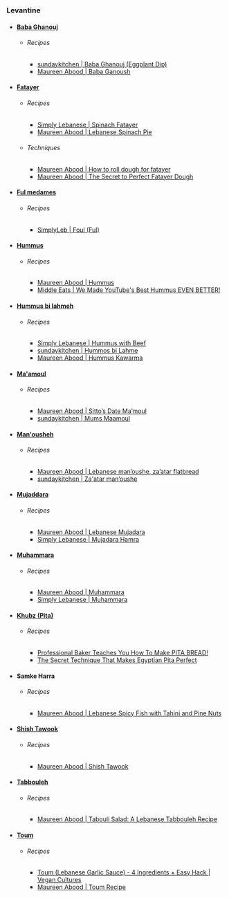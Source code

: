 ### Levantine
- #### [Baba Ghanouj](https://en.wikipedia.org/wiki/Baba_ghanoush)
	- ###### Recipes
		- [sundaykitchen | Baba Ghanouj (Eggplant Dip)](https://clove.kitchen/recipes/baba-ghanouj-eggplant-dip-RCA_22jpC0Q)
		- [Maureen Abood | Baba Ganoush](https://maureenabood.com/baba-gannouj-recipe/)
- #### [Fatayer](https://en.wikipedia.org/wiki/Fatayer)
	- ###### Recipes
		- [Simply Lebanese | Spinach Fatayer](https://www.simplyleb.com/recipe/spinach-fatayer/)
		- [Maureen Abood | Lebanese Spinach Pie](https://maureenabood.com/lebanese-spinach-pies-fatayer/)
	- ###### Techniques
		- [Maureen Abood | How to roll dough for fatayer](https://maureenabood.com/technique-how-to-roll-dough-for-fatayer-spinach-pies/)
		- [Maureen Abood | The Secret to Perfect Fatayer Dough](https://maureenabood.com/the-secret-to-perfect-fatayer-dough/)
- #### [Ful medames](https://en.wikipedia.org/wiki/Ful_medames)
	- ###### Recipes
		- [SimplyLeb | Foul (Ful)](https://www.simplyleb.com/recipe/foul-ful/)
- #### [Hummus](https://en.wikipedia.org/wiki/Hummus)
	- ###### Recipes
		- [Maureen Abood | Hummus](https://maureenabood.com/best-homemade-hummus-recipe/)
		- [Middle Eats | We Made YouTube's Best Hummus EVEN BETTER!](https://www.youtube.com/watch?v=_1KYLNtXNEs)
- #### [Hummus bi lahmeh](https://en.wikipedia.org/wiki/Lebanese_cuisine#Chickpea-based_dishes)
	- ###### Recipes
		- [Simply Lebanese | Hummus with Beef](https://www.simplyleb.com/recipe/hummus-with-beef/)
		- [sundaykitchen | Hummos bi Lahme](https://www.instagram.com/reel/DH-XoaqTuYF/)
		- [Maureen Abood | Hummus Kawarma](https://maureenabood.com/hummus-with-lamb-and-sumac-its-a-texture-thing/)
- #### [Ma'amoul](https://en.wikipedia.org/wiki/Ma'amoul)
	- ###### Recipes
		- [Maureen Abood | Sitto’s Date Ma’moul](https://maureenabood.com/sittos-date-mamoul/)
		- [sundaykitchen | Mums Maamoul](https://www.instagram.com/p/DH5QsrpTCok/)
- #### [Man'ousheh](https://en.wikipedia.org/wiki/Manakish)
	- ###### Recipes
		- [Maureen Abood | Lebanese man’oushe, za’atar flatbread](https://maureenabood.com/lebanese-manoushe-zaatar-flatbread/)
		- [sundaykitchen | Za'atar man’oushe](https://www.instagram.com/reel/C91v9QkqH4v/?epik=dj0yJnU9UE5Ob0NZNXFrcHlMTGFPcU5hbXR4VjJXLWYzWGE1VU4mcD0wJm49Z09aWDYzWTBrYUppdFNiTmo2ZW5GdyZ0PUFBQUFBR2Z3SGdV)
- #### [Mujaddara](https://en.wikipedia.org/wiki/Mujaddara)
	- ###### Recipes
		- [Maureen Abood | Lebanese Mujadara](https://maureenabood.com/lebanese-mujadara/)
		- [Simply Lebanese | Mujadara Hamra](https://www.simplyleb.com/recipe/mujadara-hamra/)
- #### [Muhammara](https://en.wikipedia.org/wiki/Muhammara)
	- ###### Recipes
		- [Maureen Abood | Muhammara](https://maureenabood.com/roasted-red-pepper-walnut-dip-muhammara/)
		- [Simply Lebanese | Muhammara](https://www.simplyleb.com/recipe/muhammara/)
- #### [Khubz (Pita)](https://en.wikipedia.org/wiki/Pita)
	- ###### Recipes
		- [Professional Baker Teaches You How To Make PITA BREAD!](https://www.youtube.com/watch?v=pgdMwgqS5iE)
		- [The Secret Technique That Makes Egyptian Pita Perfect](https://www.youtube.com/watch?v=d-sFn81WzWo)
- #### Samke Harra
	- ###### Recipes
		- [Maureen Abood | Lebanese Spicy Fish with Tahini and Pine Nuts](https://maureenabood.com/lebanese-spicy-fish-with-tahini-and-pine-nuts/)
- #### [Shish Tawook](https://en.wikipedia.org/wiki/Shish_taouk)
	- ###### Recipes
		- [Maureen Abood | Shish Tawook](https://maureenabood.com/shish-tawook-grilled-chicken-skewers/)
- #### [Tabbouleh](https://en.wikipedia.org/wiki/Tabbouleh)
	- ###### Recipes
		- [Maureen Abood | Tabouli Salad: A Lebanese Tabbouleh Recipe](https://maureenabood.com/lebanese-tabbouleh-salad-recipe/)
- #### [Toum](https://en.wikipedia.org/wiki/Toum)
	- ###### Recipes
		- [Toum (Lebanese Garlic Sauce) - 4 Ingredients + Easy Hack | Vegan Cultures](https://www.youtube.com/watch?v=ZyOXoafZYT0)
		- [Maureen Abood | Toum Recipe](https://maureenabood.com/toum-lebanese-garlic-sauce/)